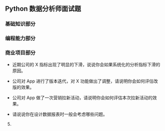 ## Python 数据分析师面试题

### 基础知识部分

### 编程能力部分

### 商业项目部分

- 近期公司的 X 指标出现了明显的下滑，说说你会如果系统化的分析指标下滑的原因。

- 公司对 App 进行了版本迭代，对 X 功能做出了调整，请说明你会如何评估改版的效果。

- 公司对 App 做了一次营销拉新活动，请说明你会如何评估本次拉新活动的效果。

- 请说说你在设计数据报表时一般会考虑哪些问题。

5.
